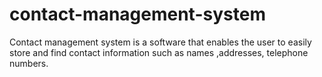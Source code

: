 # contact-management-system
Contact management system is a software that enables the user to easily store and find contact information such as names ,addresses, telephone numbers.
